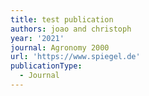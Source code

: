 ```yaml
---
title: test publication
authors: joao and christoph
year: '2021'
journal: Agronomy 2000
url: 'https://www.spiegel.de'
publicationType:
  - Journal
---
```


